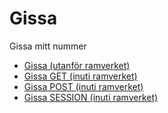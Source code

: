 Gissa
=========================

Gissa mitt nummer

* [Gissa (utanför ramverket)](guess)
* [Gissa GET (inuti ramverket)](gissa/get)
* [Gissa POST (inuti ramverket)](gissa/post)
* [Gissa SESSION (inuti ramverket)](gissa/session)
